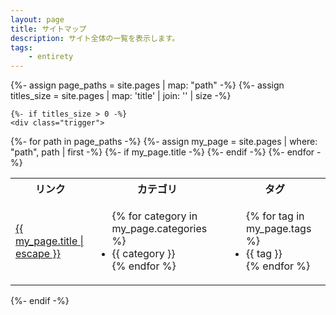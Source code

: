 ```yaml
---
layout: page
title: サイトマップ
description: サイト全体の一覧を表示します。
tags:
    - entirety
---
```


<div class="wrapper">
    {%- assign page_paths = site.pages | map: "path" -%}
    {%- assign titles_size = site.pages | map: 'title' | join: '' | size -%}

    {%- if titles_size > 0 -%}
    <div class="trigger">
<table>
<tr><th>リンク</th><th>カテゴリ</th><th>タグ</th></tr>
        {%- for path in page_paths -%}
            {%- assign my_page = site.pages | where: "path", path | first -%}
{%- if my_page.title -%}
<tr>
    <td><a class="page-link" href="{{ my_page.url | relative_url }}" alt="{{ my_page.title | escape }}">{{ my_page.title | escape }}</a></td>
    <td>
        <ul>
            {% for category in my_page.categories %}
            <li>{{ category }}</li>
            {% endfor %}
        </ul>
    </td>
    <td>
        <ul>
            {% for tag in my_page.tags %}
            <li>{{ tag }}</li>
            {% endfor %}
        </ul>
    </td>
</tr>
{%- endif -%}
        {%- endfor -%}

</table>
    {%- endif -%}
</div>
